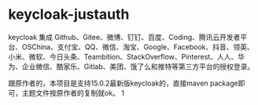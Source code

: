 # keycloak-justauth
keycloak 集成 Github、Gitee、微博、钉钉、百度、Coding、腾讯云开发者平台、OSChina、支付宝、QQ、微信、淘宝、Google、Facebook、抖音、领英、小米、微软、今日头条、Teambition、StackOverflow、Pinterest、人人、华为、企业微信、酷家乐、Gitlab、美团、饿了么和推特等第三方平台的授权登录。

跟原作者的，本项目是支持15.0.2最新版keycloak的，直接maven package即可，主题文件按原作者的复制就ok。
1
